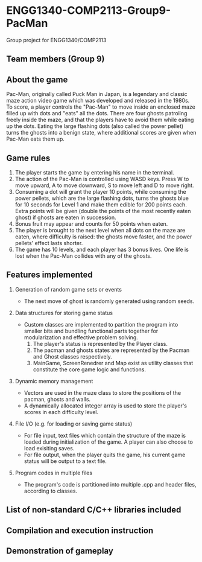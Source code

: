 # ENGG1340-COMP2113-Group9-PacMan
Group project for ENGG1340/COMP2113 

## Team members (Group 9)

## About the game

Pac-Man, originally called Puck Man in Japan, is a legendary and classic maze action video game which was developed and released in the 1980s. To score, a player controls the "Pac-Man" to move inside an enclosed maze filled up with dots and "eats" all the dots. There are four ghosts patroling freely inside the maze, and that the players have to avoid them while eating up the dots. Eating the large flashing dots (also called the power pellet) turns the ghosts into a benign state, where additional scores are given when Pac-Man eats them up.

## Game rules

1. The player starts the game by entering his name in the terminal.
2. The action of the Pac-Man is controlled using WASD keys. Press W to move upward, A to move downward, S to move left and D to move right.
3. Consuming a dot will grant the player 10 points, while consuming the power pellets, which are the large flashing dots, turns the ghosts blue for 10 seconds for Level 1 and make them edible for 200 points each. Extra points will be given (double the points of the most recently eaten ghost) if ghosts are eaten in succession.
4. Bonus fruit may appear and counts for 50 points when eaten.
5. The player is brought to the next level when all dots on the maze are eaten, where difficulty is raised: the ghosts move faster, and the power pellets' effect lasts shorter.
6. The game has 10 levels, and each player has 3 bonus lives. One life is lost when the Pac-Man collides with any of the ghosts.


## Features implemented
1.  Generation of random game sets or events
    * The next move of ghost is randomly generated using random seeds.

2.  Data structures for storing game status
    * Custom classes are implemented to partition the program into smaller bits and bundling functional parts together for modularization and effective problem solving.
        1. The player's status is represented by the Player class.
        2. The pacman and ghosts states are represented by the Pacman and Ghost classes respectively.
        3. MainGame, ScreenRenedrer and Map exist as utility classes that constitute the core game logic and functions.

3.  Dynamic memory management
    * Vectors are used in the maze class to store the positions of the pacman, ghosts and walls.
    * A dynamically allocated integer array is used to store the player's scores in each difficulty level.

4.  File I/O (e.g. for loading or saving game status)
    * For file input, text files which contain the structure of the maze is loaded during initialization of the game. A player can also choose to load exisiting saves.
    * For file output, when the player quits the game, his current game status will be output to a text file.

5.  Program codes in multiple files
    * The program's code is partitioned into multiple .cpp and header files, according to classes.

## List of non-standard C/C++ libraries included

## Compilation and execution instruction

## Demonstration of gameplay

